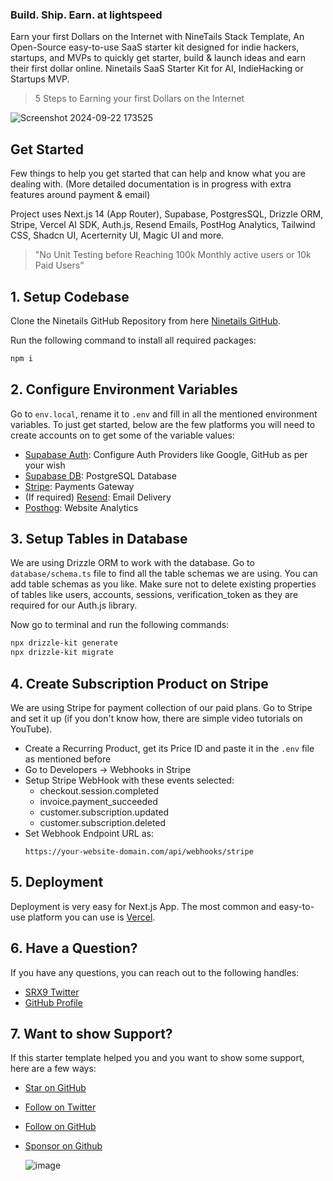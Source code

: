 
### Build. Ship. Earn. at lightspeed

Earn your first Dollars on the Internet with NineTails Stack Template, An Open-Source easy-to-use SaaS starter kit designed for indie hackers, startups, and MVPs to quickly get starter, build & launch ideas and earn their first dollar online.
Ninetails SaaS Starter Kit for AI, IndieHacking or Startups MVP.

> 5 Steps to Earning your first Dollars on the Internet

![Screenshot 2024-09-22 173525](https://github.com/user-attachments/assets/3ca18b11-4b03-4e0e-ae46-92d599f61ea7)

## Get Started

Few things to help you get started that can help and know what you are dealing with. (More detailed documentation is in progress with extra features around payment & email)

Project uses Next.js 14 (App Router), Supabase, PostgresSQL, Drizzle ORM, Stripe, Vercel AI SDK, Auth.js, Resend Emails, PostHog Analytics, Tailwind CSS, Shadcn UI, Acerternity UI, Magic UI and more.

> "No Unit Testing before Reaching 100k Monthly active users or 10k Paid Users"

## 1. Setup Codebase

Clone the Ninetails GitHub Repository from here [Ninetails GitHub](https://github.com/SRX9/ninetails-stack).

Run the following command to install all required packages:

```bash
npm i
```

## 2. Configure Environment Variables

Go to `env.local`, rename it to `.env` and fill in all the mentioned environment variables. To just get started, below are the few platforms you will need to create accounts on to get some of the variable values:

- [Supabase Auth](https://supabase.com/auth): Configure Auth Providers like Google, GitHub as per your wish
- [Supabase DB](https://supabase.com/database): PostgreSQL Database
- [Stripe](https://stripe.com?ref=ninetails-stack.dev): Payments Gateway
- (If required) [Resend](https://resend.com): Email Delivery
- [Posthog](https://Posthog.com): Website Analytics

## 3. Setup Tables in Database

We are using Drizzle ORM to work with the database. Go to `database/schema.ts` file to find all the table schemas we are using. You can add table schemas as you like. Make sure not to delete existing properties of tables like users, accounts, sessions, verification_token as they are required for our Auth.js library.

Now go to terminal and run the following commands:

```bash
npx drizzle-kit generate
npx drizzle-kit migrate
```

## 4. Create Subscription Product on Stripe

We are using Stripe for payment collection of our paid plans. Go to Stripe and set it up (if you don't know how, there are simple video tutorials on YouTube).

- Create a Recurring Product, get its Price ID and paste it in the `.env` file as mentioned before
- Go to Developers -> Webhooks in Stripe
- Setup Stripe WebHook with these events selected:
  - checkout.session.completed
  - invoice.payment_succeeded
  - customer.subscription.updated
  - customer.subscription.deleted
- Set Webhook Endpoint URL as:
  ```
  https://your-website-domain.com/api/webhooks/stripe
  ```

## 5. Deployment

Deployment is very easy for Next.js App. The most common and easy-to-use platform you can use is [Vercel](https://vercel.com?ref=ninetails-stack.dev).

## 6. Have a Question?

If you have any questions, you can reach out to the following handles:

- [SRX9 Twitter](https://twitter.com/s_r_x_9)
- [GitHub Profile](https://github.com/SRX9)

## 7. Want to show Support?

If this starter template helped you and you want to show some support, here are a few ways:

- [Star on GitHub](https://github.com/SRX9/ninetails-stack)
- [Follow on Twitter](https://twitter.com/s_r_x_9)
- [Follow on GitHub](https://github.com/SRX9)
- [Sponsor on Github](https://github.com/sponsors/SRX9)

  ![image](https://github.com/user-attachments/assets/8d03dddd-946d-4509-bf1b-0dc9db57c235)


